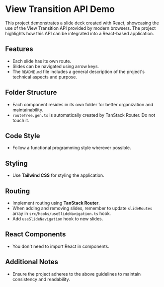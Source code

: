 # View Transition API Demo

This project demonstrates a slide deck created with React, showcasing the use of the View Transition API provided by modern browsers. The project highlights how this API can be integrated into a React-based application.

## Features

- Each slide has its own route.
- Slides can be navigated using arrow keys.
- The `README.md` file includes a general description of the project's technical aspects and purpose.

## Folder Structure

- Each component resides in its own folder for better organization and maintainability.
- `routeTree.gen.ts` is automatically created by TanStack Router. Do not touch it.

## Code Style

- Follow a functional programming style wherever possible.

## Styling

- Use **Tailwind CSS** for styling the application.

## Routing

- Implement routing using **TanStack Router**.
- When adding and removing slides, remember to update `slideRoutes` array in `src/hooks/useSlideNavigation.ts` hook.
- Add `useSlideNavigation` hook to new slides.

## React Components

- You don't need to import React in components.

## Additional Notes

- Ensure the project adheres to the above guidelines to maintain consistency and readability.
